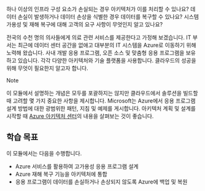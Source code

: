 하나 이상의 인프라 구성 요소가 손실되는 경우 아키텍처가 이를 처리할 수 있나요? 데이터 손실이 발생하거나 데이터 손상을 식별한 경우 데이터를 복구할 수 있나요? 시스템 가용성 및 재해 복구에 대해 고객의 요구 사항이 무엇인지 알고 있나요?

전국의 수천 명의 의사들에게 의료 관련 서비스를 제공한다고 가정해 보겠습니다. IT 부서는 최근에 데이터 센터 공간을 없애고 대부분의 IT 시스템을 Azure로 이동하기 위해 노력해 왔습니다. 사내 개발 응용 프로그램, 오픈 소스 및 맞춤형 응용 프로그램을 보유하고 있습니다. 각각 다양한 아키텍처와 기술 플랫폼을 사용합니다. 클라우드의 성공을 위해 무엇이 필요한지 알고자 합니다.  

> [!NOTE]
> 이 모듈에서 설명하는 개념은 모두를 포괄하지는 않지만 클라우드에서 솔루션을 빌드할 때 고려할 몇 가지 중요한 사항을 제시합니다. Microsoft는 Azure에서 응용 프로그램 설계 방법에 대한 광범위한 패턴, 지침 및 예제를 게시합니다. 아키텍처 계획 및 설계를 시작할 때 [Azure 아키텍처 센터](https://docs.microsoft.com/azure/architecture/)의 내용을 살펴보는 것이 좋습니다.

## <a name="learning-objectives"></a>학습 목표

이 모듈에서는 다음을 수행합니다.

- Azure 서비스를 활용하여 고가용성 응용 프로그램 설계
- Azure 재해 복구 기능을 아키텍처에 통합
- 응용 프로그램이 데이터를 손실하거나 손상되지 않도록 Azure에 백업 및 복원